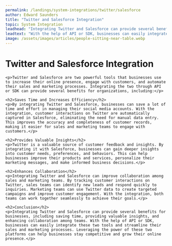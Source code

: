 ```yaml
---
permalink: /landings/system-integrations/twitter/salesforce
author: Edward Saunders
title: "Twitter and Salesforce Integration"
topic: System Integration
leadhead: "Integrating Twitter and Salesforce can provide several benefits for businesses, including saving time, providing valuable insights, and enhancing collaboration among teams"
leadtext: "With the help of API or SDK, businesses can easily integrate these two tools and streamline their sales and marketing processes. Leveraging the power of these two platforms can help businesses stay competitive and grow their online presence."
image: /assets/images/articles/people-sitting-near-table.webp
---
```

<div class="arttext">    <h1>Twitter and Salesforce Integration</h1>

    <p>Twitter and Salesforce are two powerful tools that businesses use to increase their online presence, engage with customers, and automate their sales and marketing processes. Integrating the two through API or SDK can provide several benefits for organizations, including:</p>

    <h2>Saves Time and Increases Efficiency</h2>
    <p>By integrating Twitter and Salesforce, businesses can save a lot of time and effort in managing their social media accounts. With the integration, customer interactions on Twitter are automatically captured in Salesforce, eliminating the need for manual data entry. This improves the accuracy and completeness of customer records, making it easier for sales and marketing teams to engage with customers.</p>

    <h2>Provides Valuable Insights</h2>
    <p>Twitter is a valuable source of customer feedback and insights. By integrating it with Salesforce, businesses can gain deeper insights into customer needs, preferences, and behaviors. This can help businesses improve their products and services, personalize their marketing messages, and make informed business decisions.</p>

    <h2>Enhances Collaboration</h2>
    <p>Integrating Twitter and Salesforce can improve collaboration among sales and marketing teams. By tracking customer interactions on Twitter, sales teams can identify new leads and respond quickly to inquiries. Marketing teams can use Twitter data to create targeted campaigns and improve customer engagement. With the integration, both teams can work together seamlessly to achieve their goals.</p>

    <h2>Conclusion</h2>
    <p>Integrating Twitter and Salesforce can provide several benefits for businesses, including saving time, providing valuable insights, and enhancing collaboration among teams. With the help of API or SDK, businesses can easily integrate these two tools and streamline their sales and marketing processes. Leveraging the power of these two platforms can help businesses stay competitive and grow their online presence.</p>
</div>